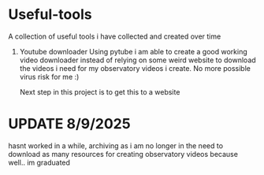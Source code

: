 # Useful-tools
A collection of useful tools i have collected and created over time


1. Youtube downloader
     Using pytube i am able to create a good working video downloader instead of relying on some weird website to download the videos i need for my observatory videos i create.
   No more possible virus risk for me :)

   Next step in this project is to get this to a website

# UPDATE 8/9/2025
hasnt worked in a while, archiving as i am no longer in the need to download as many resources for creating observatory videos because well.. im graduated
